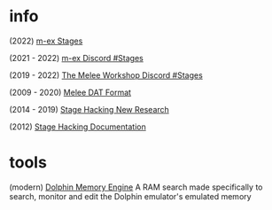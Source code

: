 # info

(2022) [m-ex Stages](https://github.com/akaneia/m-ex/wiki/Stages)

(2021 - 2022) [m-ex Discord #Stages](https://discord.com/channels/768588005615075329/768679504629334046/801645096688680981)

(2019 - 2022) [The Melee Workshop Discord #Stages](https://discord.com/channels/159510174892163074/636000118495117323/636000160119259157)

(2009 - 2020) [Melee DAT Format](https://smashboards.com/threads/melee-dat-format.292603/)

(2014 - 2019) [Stage Hacking New Research](https://smashboards.com/threads/stage-hacking-new-research-documentation.384255/)

(2012) [Stage Hacking Documentation](https://smashboards.com/threads/melee-stage-hacking-documentation-warning-not-user-friendly.328552/)

# tools

(modern) [Dolphin Memory Engine](https://github.com/aldelaro5/Dolphin-memory-engine)
A RAM search made specifically to search, monitor and edit the Dolphin emulator's emulated memory
